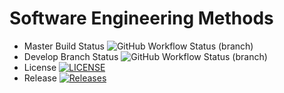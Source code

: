 # Software Engineering Methods
* Master Build Status ![GitHub Workflow Status (branch)](https://img.shields.io/github/actions/workflow/status/CharleneM99/sem/main.yml?branch=master)
* Develop Branch Status ![GitHub Workflow Status (branch)](https://img.shields.io/github/actions/workflow/status/CharleneM99/sem/main.yml?branch=develop)
* License [![LICENSE](https://img.shields.io/github/license/<username>/<repository>.svg?style=flat-square)](https://github.com/CharleneM99/sem/blob/master/LICENSE)
* Release [![Releases](https://img.shields.io/github/release/<username>/<repository>/all.svg?style=flat-square)](https://github.com/CharleneM99/sem/releases)